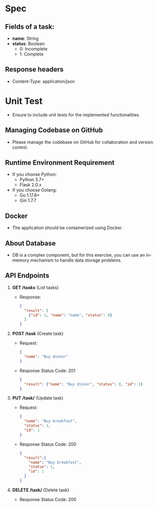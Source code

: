 # Spec

## Fields of a task:
- **name**: String
- **status**: Boolean
  - 0: Incomplete
  - 1: Complete

## Response headers
- Content-Type: application/json

# Unit Test
- Ensure to include unit tests for the implemented functionalities.

## Managing Codebase on GitHub
- Please manage the codebase on GitHub for collaboration and version control.

## Runtime Environment Requirement
- If you choose Python:
  - Python 3.7+
  - Flask 2.0.x
- If you choose Golang:
  - Go 1.17.8+
  - Gin 1.7.7

## Docker
- The application should be containerized using Docker.

## About Database
- DB is a complex component, but for this exercise, you can use an in-memory mechanism to handle data storage problems.

## API Endpoints

1. **GET /tasks** (List tasks)
   - Response:
     ```json
     {
       "result": [
         {"id": 1, "name": "name", "status": 0}
       ]
     }
     ```

2. **POST /task** (Create task)
   - Request:
     ```json
     {
       "name": "Buy dinner"
     }
     ```
   - Response Status Code: 201
     ```json
     {
       "result": {"name": "Buy dinner", "status": 0, "id": 1}
     }
     ```

3. **PUT /task/<id>** (Update task)
   - Request:
     ```json
     {
       "name": "Buy breakfast",
       "status": 1,
       "id": 1
     }
     ```
   - Response Status Code: 200
     ```json
     {
       "result":{
         "name": "Buy breakfast",
         "status": 1,
         "id": 1
       }
     }
     ```

4. **DELETE /task/<id>** (Delete task)
   - Response Status Code: 200